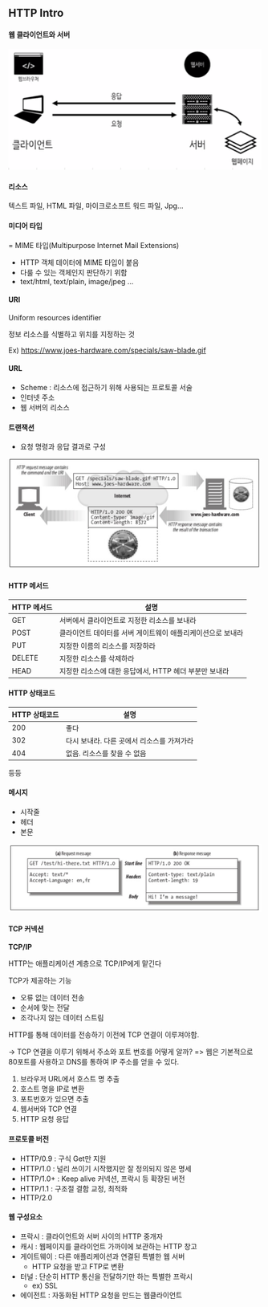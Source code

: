 ## HTTP Intro

#### 웹 클라이언트와 서버

![스크린샷 2020-02-11 오후 11.16.37](./img/http_0.png)



#### 리소스

텍스트 파일, HTML 파일, 마이크로소프트 워드 파일, Jpg...



#### 미디어 타입

= MIME 타입(Multipurpose Internet Mail Extensions)

- HTTP 객체 데이터에 MIME 타입이 붙음
- 다룰 수 있는 객체인지 판단하기 위함
- text/html, text/plain, image/jpeg ...



#### URI

Uniform resources identifier 

정보 리소스를 식별하고 위치를 지정하는 것

Ex) https://www.joes-hardware.com/specials/saw-blade.gif



#### URL

- Scheme : 리소스에 접근하기 위해 사용되는 프로토콜 서술
- 인터넷 주소
- 웹 서버의 리소스



#### 트랜잭션

- 요청 명령과 응답 결과로 구성

![http_1](./img/http_1.png)



#### HTTP 메서드

| HTTP 메서드 | 설명                                                        |
| ----------- | ----------------------------------------------------------- |
| GET         | 서버에서 클라이언트로 지정한 리소스를 보내라                |
| POST        | 클라이언트 데이터를 서버 게이트웨이 애플리케이션으로 보내라 |
| PUT         | 지정한 이름의 리소스를 저장하라                             |
| DELETE      | 지정한 리소스를 삭제하라                                    |
| HEAD        | 지정한 리소스에 대한 응답에서, HTTP 헤더 부분만 보내라      |



#### HTTP 상태코드

| HTTP 상태코드 | 설명                                       |
| ------------- | ------------------------------------------ |
| 200           | 좋다                                       |
| 302           | 다시 보내라. 다른 곳에서 리소스를 가져가라 |
| 404           | 없음. 리소스를 찾을 수 없음                |

등등



#### 메시지 

- 시작줄
- 헤더
- 본문

![http_1](./img/http_2.png)



#### TCP 커넥션

**TCP/IP**

HTTP는 애플리케이션 계층으로 TCP/IP에게 맡긴다

TCP가 제공하는 기능

- 오류 없는 데이터 전송
- 순서에 맞는 전달
- 조각나지 않는 데이터 스트림



HTTP를 통해 데이터를 전송하기 이전에 TCP 연결이 이루져야함.

-> TCP 연결을 이루기 위해서 주소와 포트 번호를 어떻게 알까? => 웹은 기본적으로 80포트를 사용하고 DNS를 통하여 IP 주소를 얻을 수 있다.

1. 브라우저 URL에서 호스트 명 추출
2. 호스트 명을 IP로 변환
3. 포트번호가 있으면 추출
4. 웹서버와 TCP 연결
5. HTTP 요청 응답



#### 프로토콜 버전

- HTTP/0.9 : 구식 Get만 지원
- HTTP/1.0 : 널리 쓰이기 시작했지만 잘 정의되지 않은 명세
- HTTP/1.0+ : Keep alive 커넥션, 프락시 등 확장된 버전
- HTTP/1.1 : 구조절 결함 교정, 최적화 
- HTTP/2.0



#### 웹 구성요소

- 프락시 : 클라이언트와 서버 사이의 HTTP 중개자
- 캐시 : 웹페이지를 클라이언트 가까이에 보관하는 HTTP 창고
- 게이트웨이 : 다른 애플리케이션과 연결된 특별한 웹 서버
  - HTTP 요청을 받고 FTP로 변환
- 터널 : 단순히 HTTP 통신을 전달하기만 하는 특별한 프락시
  - ex) SSL 
- 에이전트 : 자동화된 HTTP 요청을 만드는 웹클라이언트